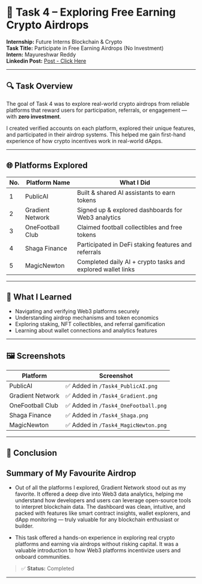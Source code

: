 # 🚀 Task 4 – Exploring Free Earning Crypto Airdrops

**Internship:** Future Interns Blockchain & Crypto  
**Task Title:** Participate in Free Earning Airdrops (No Investment)  
**Intern:** Mayureshwar Reddy   
**Linkedin Post:** [Post - Click Here](https://www.linkedin.com/posts/mayureshwar-reddy-37a4a2342_futureinterns-task4-airdrops-activity-7359157529727188992-KJmk?utm_source=share&utm_medium=member_desktop&rcm=ACoAAFXbiY4BD_ne47IWVA4Q_vpVDbbJD63-cbc)

---

## 🔍 Task Overview

The goal of Task 4 was to explore real-world crypto airdrops from reliable platforms that reward users for participation, referrals, or engagement — with **zero investment**.

I created verified accounts on each platform, explored their unique features, and participated in their airdrop systems. This helped me gain first-hand experience of how crypto incentives work in real-world dApps.

---

## 🌐 Platforms Explored

| No. | Platform Name     | What I Did                                                  |
|-----|-------------------|-------------------------------------------------------------|
| 1   | PublicAI          | Built & shared AI assistants to earn tokens                |
| 2   | Gradient Network  | Signed up & explored dashboards for Web3 analytics         |
| 3   | OneFootball Club  | Claimed football collectibles and free tokens              |
| 4   | Shaga Finance     | Participated in DeFi staking features and referrals        |
| 5   | MagicNewton       | Completed daily AI + crypto tasks and explored wallet links|

---

## 🧠 What I Learned

- Navigating and verifying Web3 platforms securely  
- Understanding airdrop mechanisms and token economics  
- Exploring staking, NFT collectibles, and referral gamification  
- Learning about wallet connections and analytics features

---

## 🖼️ Screenshots

| Platform        | Screenshot |
|----------------|------------|
| PublicAI        | ✅ Added in `/Task4_PublicAI.png` |
| Gradient Network| ✅ Added in `/Task4_Gradient.png` |
| OneFootball Club| ✅ Added in `/Task4_OneFootball.png` |
| Shaga Finance   | ✅ Added in `/Task4_Shaga.png` |
| MagicNewton     | ✅ Added in `/Task4_MagicNewton.png` |

---

## 🏁 Conclusion

## Summary of My Favourite Airdrop
- Out of all the platforms I explored, Gradient Network stood out as my favorite.
 It offered a deep dive into Web3 data analytics, helping me understand how developers and users can leverage open-source tools to interpret blockchain data.
 The dashboard was clean, intuitive, and packed with features like smart contract insights, wallet explorers, and dApp monitoring — truly valuable for any blockchain enthusiast or builder.

- This task offered a hands-on experience in exploring real crypto platforms and earning via airdrops without risking capital. It was a valuable introduction to how Web3 platforms incentivize users and onboard communities.

> ✅ **Status:** Completed

---

